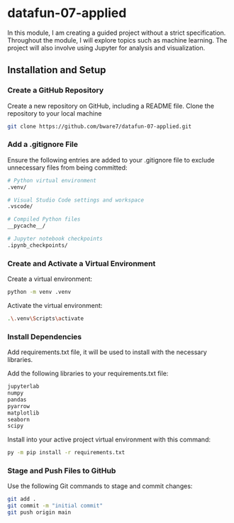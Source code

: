 # datafun-07-applied

In this module, I am creating a guided project without a strict specification. Throughout the module, I will explore topics such as machine learning. The project will also involve using Jupyter for analysis and visualization.

## Installation and Setup

### Create a GitHub Repository

Create a new repository on GitHub, including a README file.
Clone the repository to your local machine

```bash
git clone https://github.com/bware7/datafun-07-applied.git
```

### Add a .gitignore File

Ensure the following entries are added to your .gitignore file to exclude unnecessary files from being committed:

```bash
# Python virtual environment
.venv/

# Visual Studio Code settings and workspace
.vscode/

# Compiled Python files
__pycache__/

# Jupyter notebook checkpoints
.ipynb_checkpoints/
```

### Create and Activate a Virtual Environment

Create a virtual environment:

```bash
python -m venv .venv
```

Activate the virtual environment:

```bash
.\.venv\Scripts\activate
```

### Install Dependencies

Add requirements.txt file, it will be used to install with the necessary libraries.

Add the following libraries to your requirements.txt file:

```bash
jupyterlab
numpy
pandas
pyarrow
matplotlib
seaborn
scipy
```

Install into your active project virtual environment with this command:

```bash
py -m pip install -r requirements.txt
```

### Stage and Push Files to GitHub

Use the following Git commands to stage and commit changes:

```bash
git add .
git commit -m "initial commit"
git push origin main
```